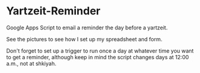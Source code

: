 # Yartzeit-Reminder
Google Apps Script to email a reminder the day before a yartzeit.

See the pictures to see how I set up my spreadsheet and form.

Don't forget to set up a trigger to run once a day at whatever time you want to get a reminder, although keep in mind the script changes days at 12:00 a.m., not at shkiyah.
